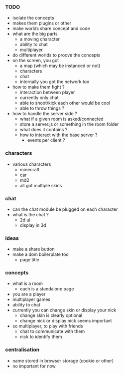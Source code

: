 ### TODO
* isolate the concepts
* makes them plugins or other
* make worlds share concept and code
* what are the big parts
  * a moving character
  * ability to chat
  * multiplayer
* do different worlds to proove the concepts
* on the screen, you got
  * a map (which may be instanced or not)
  * characters
  * chat 
  * internally you got the network too
* how to make them fight ?
  * interaction between player
  * currently only chat
  * able to shoot/kick each other would be cool
  * able to throw things ?
* how to handle the server side ?
  * what if a given room is asked/connected
  * store a server.js or something in the room folder
  * what does it contains ?
  * how to interact with the base server ?
    * events per client ?

### characters
* various characters
  * minecraft
  * car
  * md2
  * all got multiple skins

### chat
* can the chat module be plugged on each character
* what is the chat ?
  * 2d ui
  * display in 3d

### ideas
* make a share button
* make a dom boilerplate too
  * page title

### concepts
* what is a room
  * each is a standalone page
* you are a player
* multiplayer games
* ability to chat
* currently you can change skin or display your nick
  * change skin is clearly optional
  * change nick or display nick seems important
* so multiplayer, to play with friends
  * chat to communicate with them
  * nick to identify them

### centralisation
* name stored in browser storage (cookie or other)
* no important for now
